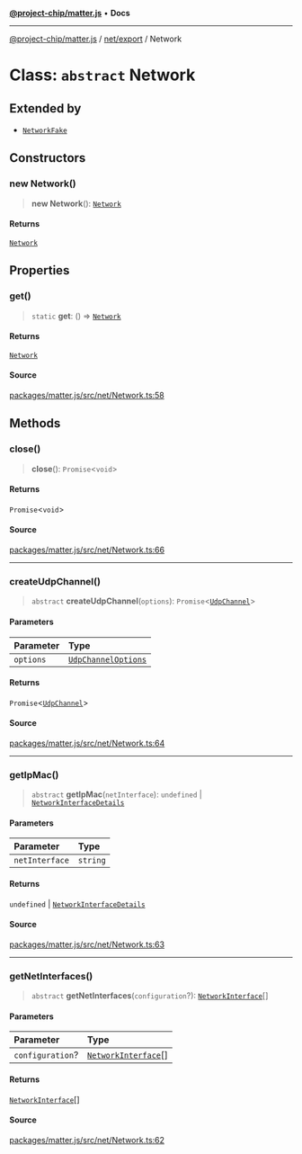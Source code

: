 [**@project-chip/matter.js**](../../../README.md) • **Docs**

***

[@project-chip/matter.js](../../../modules.md) / [net/export](../README.md) / Network

# Class: `abstract` Network

## Extended by

- [`NetworkFake`](NetworkFake.md)

## Constructors

### new Network()

> **new Network**(): [`Network`](Network.md)

#### Returns

[`Network`](Network.md)

## Properties

### get()

> `static` **get**: () => [`Network`](Network.md)

#### Returns

[`Network`](Network.md)

#### Source

[packages/matter.js/src/net/Network.ts:58](https://github.com/project-chip/matter.js/blob/7a8cbb56b87d4ccf34bec5a9a95ab40a1711324f/packages/matter.js/src/net/Network.ts#L58)

## Methods

### close()

> **close**(): `Promise`\<`void`\>

#### Returns

`Promise`\<`void`\>

#### Source

[packages/matter.js/src/net/Network.ts:66](https://github.com/project-chip/matter.js/blob/7a8cbb56b87d4ccf34bec5a9a95ab40a1711324f/packages/matter.js/src/net/Network.ts#L66)

***

### createUdpChannel()

> `abstract` **createUdpChannel**(`options`): `Promise`\<[`UdpChannel`](../interfaces/UdpChannel.md)\>

#### Parameters

| Parameter | Type |
| :------ | :------ |
| `options` | [`UdpChannelOptions`](../interfaces/UdpChannelOptions.md) |

#### Returns

`Promise`\<[`UdpChannel`](../interfaces/UdpChannel.md)\>

#### Source

[packages/matter.js/src/net/Network.ts:64](https://github.com/project-chip/matter.js/blob/7a8cbb56b87d4ccf34bec5a9a95ab40a1711324f/packages/matter.js/src/net/Network.ts#L64)

***

### getIpMac()

> `abstract` **getIpMac**(`netInterface`): `undefined` \| [`NetworkInterfaceDetails`](../README.md#networkinterfacedetails)

#### Parameters

| Parameter | Type |
| :------ | :------ |
| `netInterface` | `string` |

#### Returns

`undefined` \| [`NetworkInterfaceDetails`](../README.md#networkinterfacedetails)

#### Source

[packages/matter.js/src/net/Network.ts:63](https://github.com/project-chip/matter.js/blob/7a8cbb56b87d4ccf34bec5a9a95ab40a1711324f/packages/matter.js/src/net/Network.ts#L63)

***

### getNetInterfaces()

> `abstract` **getNetInterfaces**(`configuration`?): [`NetworkInterface`](../README.md#networkinterface)[]

#### Parameters

| Parameter | Type |
| :------ | :------ |
| `configuration`? | [`NetworkInterface`](../README.md#networkinterface)[] |

#### Returns

[`NetworkInterface`](../README.md#networkinterface)[]

#### Source

[packages/matter.js/src/net/Network.ts:62](https://github.com/project-chip/matter.js/blob/7a8cbb56b87d4ccf34bec5a9a95ab40a1711324f/packages/matter.js/src/net/Network.ts#L62)

